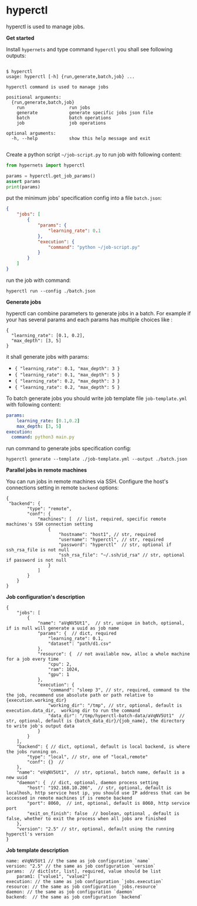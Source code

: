 # hyperctl

hyperctl is used to manage jobs.

**Get started**

Install `hypernets` and type command `hyperctl` you shall see following outputs:
```shell

$ hyperctl
usage: hyperctl [-h] {run,generate,batch,job} ...

hyperctl command is used to manage jobs

positional arguments:
  {run,generate,batch,job}
    run                 run jobs
    generate            generate specific jobs json file
    batch               batch operations
    job                 job operations

optional arguments:
  -h, --help            show this help message and exit


```

Create a python script `~/job-script.py` to run job with following content:
```python
from hypernets import hyperctl

params = hyperctl.get_job_params()
assert params
print(params)
```

put the minimum jobs' specification config into a file `batch.json`:
```json
{
    "jobs": [
        {
            "params": {
                "learning_rate": 0.1
            },
            "execution": {
                "command": "python ~/job-script.py"
            }
        }
    ]
}
```

run the job with command:
```shell
hyperctl run --config ./batch.json
```

**Generate jobs**

hyperctl can combine parameters to generate jobs in a batch. For example if your has several params and each params has 
multiple choices like :
```shell
{
  "learning_rate": [0.1, 0.2],
  "max_depth": [3, 5]
}
```
it shall generate jobs with params:
- `{ "learning_rate": 0.1, "max_depth": 3 }`
- `{ "learning_rate": 0.1, "max_depth": 5 }`
- `{ "learning_rate": 0.2, "max_depth": 3 }`
- `{ "learning_rate": 0.2, "max_depth": 5 }`

To batch generate jobs you should write job template file `job-template.yml` with following content:

```yaml
params:
    learning_rate: [0.1,0.2]
    max_depth: [3, 5]
execution:
  command: python3 main.py
```

run command to generate jobs specification config:
```shell
hyperctl generate --template ./job-template.yml --output ./batch.json
```

**Parallel jobs in remote machines**

You can run jobs in remote machines via SSH. Configure the host's connections setting in remote `backend` options:
```
{
 "backend": {
        "type": "remote",
        "conf": {
            "machines": [  // list, required, specific remote machines's SSH connection setting 
                {
                    "hostname": "host1", // str, required
                    "username": "hyperctl", // str, required
                    "password": "hyperctl"  // str, optional if ssh_rsa_file is not null
                    "ssh_rsa_file": "~/.ssh/id_rsa" // str, optional if password is not null
                }
            ]
        }
    }
}
```

**Job configuration's description**
```
{
    "jobs": [
        {
            "name": "aVqNV5Ut1",  // str, unique in batch, optional, if is null will generate a uuid as job name
            "params": {  // dict, required
                "learning_rate": 0.1,
                "dataset": "path/d1.csv"
            },
            "resource": {  // not available now, alloc a whole machine for a job every time
                "cpu": 2,
                "ram": 1024,
                "gpu": 1
            },
            "execution": {
                "command": "sleep 3", // str, required, command to the the job, recommend use absolute path or path relative to {execution.working_dir}
                "working_dir": "/tmp", // str, optional, default is execution.data_dir,  working dir to run the command
                "data_dir": "/tmp/hyperctl-batch-data/aVqNV5Ut1"  // str, optional, default is {batch_data_dir}/{job_name}, the directory to write job's output data
            }
        }
    ],
    "backend": { // dict, optional, default is local backend, is where the jobs running on. 
        "type": "local", // str, one of "local,remote"
        "conf": {}  // 
    },
    "name": "eVqNV5Ut1",  // str, optional, batch name, default is a new uuid 
    "daemon": {  // dict, optional, daemon process setting
        "host": "192.168.10.206",  // str, optional, default is localhosh, http service host ip, you should use IP address that can be accessed in remote machines if is remote backend
        "port": 8060,  // int, optional, default is 8060, http service port
        "exit_on_finish": false  // boolean, optional , default is false, whether to exit the process when all jobs are finished
    },
    "version": "2.5" // str, optional, default using the running hyperctl's version
}
```

**Job template description**
```
name: eVqNV5Ut1 // the same as job configuration `name`
version: "2.5" // the same as job configuration `version`
params:  // dict[str, list], required, value should be list 
    param1: ["value1", "value2"]
execution: // the same as job configuration `jobs.execution`
resource: // the same as job configuration `jobs.resource`
daemon: // the same as job configuration `daemon`
backend:  // the same as job configuration `backend`
```
